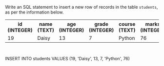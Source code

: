 Write an SQL statement to insert a new row of records in the table `students`, as per the information below.

<table>
    <tr>
        <th width='16%'>id (INTEGER)</th>
        <th width='16%'>name (TEXT)</th>
        <th width='16%'>age (INTEGER)</th>
        <th width='16%'>grade (INTEGER)</th>
        <th width='16%'>course (TEXT)</th>
        <th width='16%'>marks (INTEGER)</th>
    </tr>
    <tr>
        <td width='16%'>19</td>
        <td width='16%'>Daisy</td>
        <td width='16%'>13</td>
        <td width='16%'>7</td>
        <td width='16%'>Python</td>
        <td width='16%'>76</td>
    </tr>
</table>



<Editor lang="sql" dbName="students3-v1.db" focusTableAfterRun="students" type="exercise">
<code>

</code>

<solution>
INSERT INTO students VALUES (19, 'Daisy', 13, 7, 'Python', 76)
</solution>
</Editor>